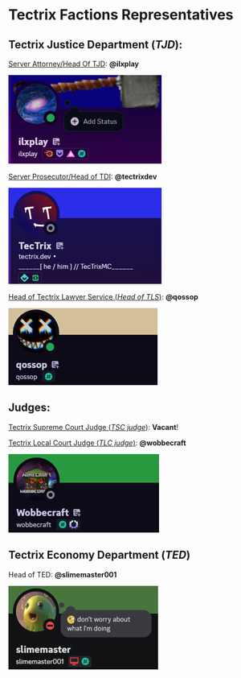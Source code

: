 # Tectrix Factions Representatives



## Tectrix Justice Department (*TJD*):

[Server Attorney/Head Of TJD](ServerAttorneyHeadOfJusticeDepartment.md): **@ilxplay**  

![ilxplay](../assets/ilxplay.png)


[Server Prosecutor/Head of TDI](ServerProsecutorHeadOfTDI.md):  **@tectrixdev** 

![yojo](../assets/yojo.png)


[Head of Tectrix Lawyer Service (*Head of TLS*)](HeadOfLawyerService.md): **@qossop**

![qossop](../assets/qossop.png)


## Judges:

[Tectrix Supreme Court Judge (*TSC judge*)](SupremeCourtJudges.md): **Vacant**!


[Tectrix Local Court Judge (*TLC judge*)](LocalCourtJudges.md): **@wobbecraft**

![wobbe](../assets/wobbe.png)


## Tectrix Economy Department (*TED*)

Head of TED: **@slimemaster001**

![slime](../assets/slimemaster.png)